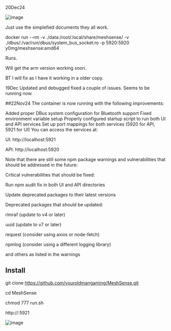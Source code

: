 20Dec24

![image](https://github.com/user-attachments/assets/8bd906b3-e949-4638-bffa-80ca4c7530de)

Just use the simplefied documents they all work.

docker run --rm  -v ./data:/root/.local/share/meshsense/ -v ./dbus/:/var/run/dbus/system_bus_socket:ro -p 5920:5920  y0mg/meshsense:amd64

Runs.

Will get the arm version working soon.

BT I will fix as I have it working in a older copy.


19Dec
Updated and debugged fixed a couple of issues. Seems to be running now.

##22Nov24
The container is now running with the following improvements:

Added proper DBus system configuration for Bluetooth support
Fixed environment variable setup
Properly configured startup script to run both UI and API services
Set up port mappings for both services (5920 for API, 5921 for UI)
You can access the services at:

UI: http://localhost:5921

API: http://localhost:5920

Note that there are still some npm package warnings and vulnerabilities that should be addressed in the future:

Critical vulnerabilities that should be fixed:

Run npm audit fix in both UI and API directories

Update deprecated packages to their latest versions

Deprecated packages that should be updated:

rimraf (update to v4 or later)

uuid (update to v7 or later)

request (consider using axios or node-fetch)

npmlog (consider using a different logging library)

and others as listed in the warnings


## Install

git clone https://github.com/youroldmangaming/MeshSense.git

cd MeshSense

chmod 777 run.sh

http://<HOST IP>:5921

![image](https://github.com/user-attachments/assets/a77a208c-0ada-4795-92b9-9f8cd65c5e69)



